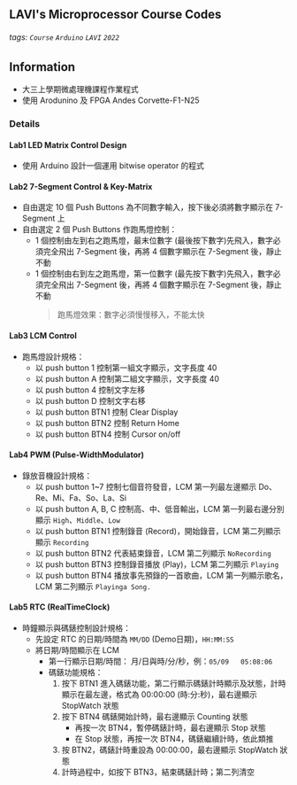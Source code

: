 ## LAVI's Microprocessor Course Codes
###### tags: `Course` `Arduino` `LAVI` `2022` 

## Information
- 大三上學期微處理機課程作業程式
- 使用 Arodunino 及 FPGA Andes Corvette-F1-N25

### Details
#### Lab1 LED Matrix Control Design
- 使用 Arduino 設計一個運用 bitwise operator 的程式

#### Lab2 7-Segment Control & Key-Matrix
- 自由選定 10 個 Push Buttons 為不同數字輸入，按下後必須將數字顯示在 7-Segment 上
- 自由選定 2 個 Push Buttons 作跑馬燈控制：
    - 1 個控制由左到右之跑馬燈，最末位數字 (最後按下數字)先飛入，數字必須完全飛出 7-Segment 後，再將 4 個數字顯示在 7-Segment 後，靜止不動
    - 1 個控制由右到左之跑馬燈，第一位數字 (最先按下數字)先飛入，數字必須完全飛出 7-Segment 後，再將 4 個數字顯示在 7-Segment 後，靜止不動
        > 跑馬燈效果：數字必須慢慢移入，不能太快

#### Lab3 LCM Control 
- 跑馬燈設計規格：
    - 以 push button 1 控制第一組文字顯示，文字長度 40
    - 以 push button A 控制第二組文字顯示，文字長度 40
    - 以 push button 4 控制文字左移
    - 以 push button D 控制文字右移
    - 以 push button BTN1 控制 Clear Display
    - 以 push button BTN2 控制 Return Home
    - 以 push button BTN4 控制 Cursor on/off

#### Lab4 PWM (Pulse-WidthModulator)
- 錄放音機設計規格：
    - 以 push button 1\~7 控制七個音符發音，LCM 第一列最左邊顯示 Do、Re、Mi、Fa、So、La、Si
    - 以 push button A, B, C 控制高、中、低音輸出，LCM 第一列最右邊分別顯示 `High`、`Middle`、`Low`
    - 以 push button BTN1 控制錄音 (Record)，開始錄音，LCM 第二列顯示顯示 `Recording`
    - 以 push button BTN2 代表結束錄音，LCM 第二列顯示 `NoRecording`
    - 以 push button BTN3 控制錄音播放 (Play)，LCM 第二列顯示 `Playing`
    - 以 push button BTN4 播放事先預錄的一首歌曲，LCM 第一列顯示歌名，LCM 第二列顯示 `Playinga Song.`

#### Lab5 RTC (RealTimeClock)
- 時鐘顯示與碼錶控制設計規格：
    - 先設定 RTC 的日期/時間為 `MM/DD` (Demo日期)，`HH:MM:SS`
    - 將日期/時間顯示在 LCM
        - 第一行顯示日期/時間： 月/日與時/分/秒，例：`05/09   05:08:06`
        - 碼錶功能規格：
            1. 按下 BTN1 進入碼錶功能，第二行顯示碼錶計時顯示及狀態，計時顯示在最左邊，格式為 00:00:00 (時:分:秒)，最右邊顯示 StopWatch 狀態
            2. 按下 BTN4 碼錶開始計時，最右邊顯示 Counting 狀態
                - 再按一次 BTN4，暫停碼錶計時，最右邊顯示 Stop 狀態
                - 在 Stop 狀態，再按一次 BTN4，碼錶繼續計時，依此類推
            3. 按 BTN2，碼錶計時重設為 00:00:00，最右邊顯示 StopWatch 狀態
            4. 計時過程中，如按下 BTN3，結束碼錶計時；第二列清空